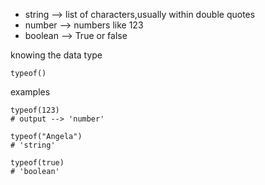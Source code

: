 - string --> list of characters,usually within double quotes
- number --> numbers like 123
- boolean --> True or false

knowing the data type

```
typeof()
```

examples

```
typeof(123)
# output --> 'number'

typeof("Angela")
# 'string'

typeof(true)
# 'boolean'
```


